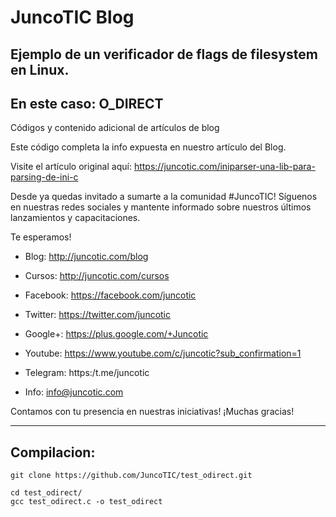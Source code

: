 # JuncoTIC Blog
## Ejemplo de un verificador de flags de filesystem en Linux.
## En este caso: O_DIRECT
Códigos y contenido adicional de artículos de blog

Este código completa la info expuesta en nuestro artículo del Blog.

Visite el artículo original aquí: https://juncotic.com/iniparser-una-lib-para-parsing-de-ini-c

Desde ya quedas invitado a sumarte a la comunidad #JuncoTIC!
Síguenos en nuestras redes sociales y mantente informado sobre nuestros últimos lanzamientos y capacitaciones.

Te esperamos!

* Blog: http://juncotic.com/blog
* Cursos: http://juncotic.com/cursos
* Facebook: https://facebook.com/juncotic
* Twitter: https://twitter.com/juncotic
* Google+: https://plus.google.com/+Juncotic
* Youtube: https://www.youtube.com/c/juncotic?sub_confirmation=1
* Telegram: https:/t.me/juncotic

* Info: info@juncotic.com

Contamos con tu presencia en nuestras iniciativas!
¡Muchas gracias!

---
## Compilacion:

```git clone https://github.com/JuncoTIC/test_odirect.git```

```
cd test_odirect/
gcc test_odirect.c -o test_odirect
```
